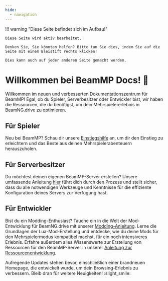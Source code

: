 ```yaml
---
hide:
  - navigation
---
```

!!! warning "Diese Seite befindet sich im Aufbau!"

    Diese Seite wird aktiv bearbeitet.

    Denken Sie, Sie könnten helfen? Bitte tun Sie dies, indem Sie auf die Seite mit einem Bleistift rechts klicken!

    Dies kann auch auf jeder anderen Seite gemacht werden.
    
# Willkommen bei BeamMP Docs! :tada:

Willkommen im neuen und verbesserten Dokumentationszentrum für BeamMP! Egal, ob du Spieler, Serverbesitzer oder Entwickler bist, wir haben die Ressourcen, die du benötigst, um dein Mehrspielererlebnis in BeamNG.drive zu optimieren.

## Für Spieler

Neu bei BeamMP? Schau dir unsere [Einstiegshilfe](../game/getting-started.md) an, um dir den Einstieg zu erleichtern und das Beste aus deinen Mehrspielerabenteuern herauszuholen.

## Für Serverbesitzer

Du möchtest deinen eigenen BeamMP-Server erstellen? Unsere umfassende Anleitung [hier](../server/create-a-server.md) führt dich durch den Prozess und stellt sicher, dass du alle notwendigen Werkzeuge und Kenntnisse für die effiziente Konfiguration deines Servers zur Verfügung hast.

## Für Entwickler

Bist du ein Modding-Enthusiast? Tauche ein in die Welt der Mod-Entwicklung für BeamNG.drive mit unserer [Modding-Anleitung](../guides/mod-creation/client/getting-started.md). Lerne die Grundlagen der Lua-Mod-Erstellung und entdecke, wie du deine Mods für den Mehrspielermodus kompatibel machst, für ein noch intensiveres Erlebnis. Erfahre außerdem alles Wissenswerte zur Erstellung von Ressourcen für den BeamMP-Server in unserer [Anleitung zur Ressourcenentwicklung](../guides/mod-creation/server/getting-started.md).

Aufregende Updates stehen bevor, einschließlich einer brandneuen Homepage, die entwickelt wurde, um dein Browsing-Erlebnis zu verbessern. Bleib dran für weitere Neuigkeiten! :slight_smile:
